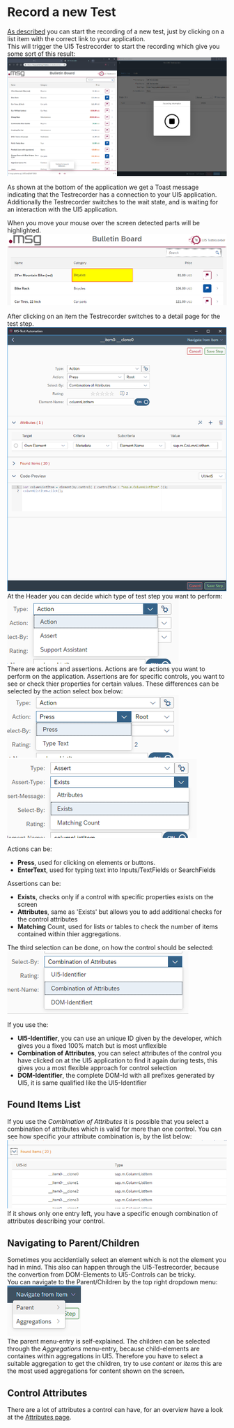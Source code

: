 # Record a new Test
[As described](./documentation.md) you can start the recording of a new test, just by clicking on a list item with the correct link to your application.  
This will trigger the UI5 Testrecorder to start the recording which give you some sort of this result:  
![alt](./img/RecordStart.png)  

As shown at the bottom of the application we get a Toast message indicating that the Testrecorder has a connection to your UI5 application. Additionally the Testrecorder switches to the wait state, and is waiting for an interaction with the UI5 application.

When you move your mouse over the screen detected parts will be highlighted.  
![alt](./img/SelectedItem.png)

After clicking on an item the Testrecorder switches to a detail page for the test step.
![alt](./img/ItemTestStepPage.png)  
At the Header you can decide which type of test step you want to perform:  
![alt](./img/TestStepTypes.png)  
There are actions and assertions. Actions are for actions you want to perform on the application. Assertions are for specific controls, you want to see or check thier properties for certain values. These differences can be selected by the action select box below:  
![alt](./img/ActionTypes.png) ![alt](./img/AssertTypes.png)   

Actions can be: 
- **Press**, used for clicking on elements or buttons.
- **EnterText**, used for typing text into Inputs/TextFields or SearchFields  
  
Assertions can be: 
- **Exists**, checks only if a control with specific properties exists on the screen
- **Attributes**, same as 'Exists' but allows you to add additional checks for the control attributes
- **Matching** Count, used for lists or tables to check the number of items contained within thier aggregations.

The third selection can be done, on how the control should be selected:  
![alt](./img/SelectionCriteria.png)

If you use the:
- **UI5-Identifier**, you can use an unique ID given by the developer, which gives you a fixed 100% match but is most unflexible
- **Combination of Attributes**, you can select attributes of the control you have clicked on at the UI5 application to find it again during tests, this gives you a most flexible approach for control selection
- **DOM-Identifier**, the complete DOM-Id with all prefixes generated by UI5, it is same qualified like the UI5-Identifier

## Found Items List
If you use the *Combination of Attributes* it is possible that you select a combination of attributes which is valid for more than one control. 
You can see how specific your attribute combination is, by the list below:  
![alt](./img/FoundItem.png)  
If it shows only one entry left, you have a specific enough combination of attributes describing your control.

## Navigating to Parent/Children
Sometimes you accidentially select an element which is not the element you had in mind. This also can happen through the UI5-Testrecorder, because the convertion from DOM-Elements to UI5-Controls can be tricky.  
You can navigate to the Parent/Children by the top right dropdown menu:  
![alt](./img/ParentSelector.png)  
The parent menu-entry is self-explained. 
The children can be selected through the *Aggregations* menu-entry, because child-elements are containes within aggregations in UI5. Therefore you have to select a suitable aggregation to get the children, try to use *content* or *items* this are the most used aggregations for content shown on the screen.

## Control Attributes
There are a lot of attributes a control can have, for an overview have a look at the [Attributes page](./attributes.md).